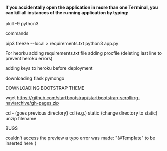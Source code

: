 #### If you accidentally open the application in more than one Terminal, you can kill all instances of the running application by typing: 
pkill -9 python3

commands

pip3 freeze --local > requirements.txt
python3 app.py




For heorku
adding requirements.txt file
adding procfile (deleting last line to prevent heroku errors)

adding keys to heroku before deployment

downloading flask pymongo


DOWNLOADING BOOTSTRAP THEME

wget https://github.com/startbootstrap/startbootstrap-scrolling-nav/archive/gh-pages.zip

cd - (goes previous directory)
cd (e.g.) static (change directory to static)
unzip filename


BUGS

couldn't access the preview
a typo error was made: "{#Template" to be inserted here }



